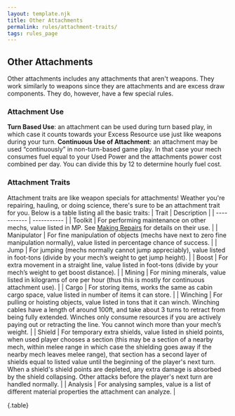 ```yaml
---
layout: template.njk
title: Other Attachments
permalink: rules/attachment-traits/
tags: rules_page
---
```


## Other Attachments
Other attachments includes any attachments that aren't weapons. They work similarly to weapons since they are attachments and are excess draw components. They do, however, have a few special rules.

### Attachment Use
**Turn Based Use**: an attachment can be used during turn based play, in which case it counts towards your Excess Resource use just like weapons during your turn.
**Continuous Use of Attachment**: an attachment may be used “continuously” in non-turn-based game play. In that case your mech consumes fuel equal to your Used Power and the attachments power cost combined per day. You can divide this by 12 to determine hourly fuel cost.

### Attachment Traits
Attachment traits are like weapon specials for attachments! Weather you're repairing, hauling, or doing science, there's sure to be an attachment trait for you. Below is a table listing all the basic traits:
| Trait       | Description |
| ----------- | ----------- |
| Toolkit     | For performing maintenance on other mechs, value listed in MP. See [Making Repairs](({{site.url}}/rules/making-repairs)) for details on their use. |
| Manipulator | For fine manipulation of objects (mechs have next to zero fine manipulation normally), value listed in percentage chance of success. |
| Jump        | For jumping (mechs normally cannot jump appreciably), value listed in foot-tons (divide by your mech’s weight to get jump height). |
| Boost       | For extra movement in a straight line, value listed in foot-tons (divide by your mech’s weight to get boost distance). |
| Mining      | For mining minerals, value listed in kilograms of ore per hour (thus this is mostly for continuous attachment use). |
| Cargo       | For storing items, works the same as cabin cargo space, value listed in number of items it can store. |
| Winching    | For pulling or hoisting objects, value listed in tons that it can winch. Winching cables have a length of around 100ft, and take about 3 turns to retract from being fully extended. Winches only consume resources if you are actively paying out or retracting the line. You cannot winch more than your mech’s weight. |
| Shield      | For temporary extra shields, value listed in shield points, when used player chooses a section (this may be a section of a nearby mech, within melee range in which case the shielding goes away if the nearby mech leaves melee range), that section has a second layer of shields equal to listed value until the beginning of the player's next turn. When a shield's shield points are depleted, any extra damage is absorbed by the shield collapsing. Other attacks before the player's next turn are handled normally. |
| Analysis    | For analysing samples, value is a list of different material properties the attachment can analyze. |

{.table}